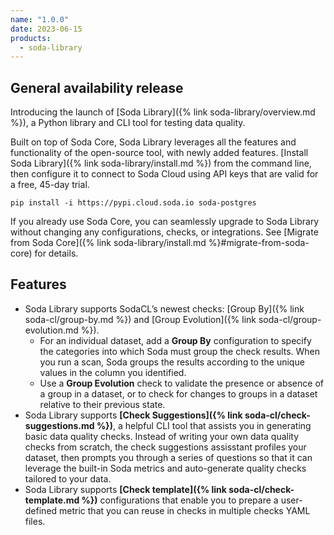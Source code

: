 ```yaml
---
name: "1.0.0"
date: 2023-06-15
products:
  - soda-library
---
```


## General availability release

Introducing the launch of [Soda Library]({% link soda-library/overview.md %}), a Python library and CLI tool for testing data quality.  

Built on top of Soda Core, Soda Library leverages all the features and functionality of the open-source tool, with newly added features. [Install Soda Library]({% link soda-library/install.md %}) from the command line, then configure it to connect to Soda Cloud using API keys that are valid for a free, 45-day trial.

```shell
pip install -i https://pypi.cloud.soda.io soda-postgres
```

If you already use Soda Core, you can seamlessly upgrade to Soda Library without changing any configurations, checks, or integrations. See [Migrate from Soda Core]({% link soda-library/install.md %}#migrate-from-soda-core) for details.

## Features
* Soda Library supports SodaCL’s newest checks: [Group By]({% link soda-cl/group-by.md %}) and [Group Evolution]({% link soda-cl/group-evolution.md %}). 
  * For an individual dataset, add a **Group By** configuration to specify the categories into which Soda must group the check results. When you run a scan, Soda groups the results according to the unique values in the column you identified. 
  * Use a **Group Evolution** check to validate the presence or absence of a group in a dataset, or to check for changes to groups in a dataset relative to their previous state. 
* Soda Library supports **[Check Suggestions]({% link soda-cl/check-suggestions.md %})**, a helpful CLI tool that assists you in generating basic data quality checks.  Instead of writing your own data quality checks from scratch, the check suggestions assisstant profiles your dataset, then prompts you through a series of questions so that it can leverage the built-in Soda metrics and auto-generate quality checks tailored to your data.
* Soda Library supports **[Check template]({% link soda-cl/check-template.md %})** configurations that enable you to prepare a user-defined metric that you can reuse in checks in multiple checks YAML files.

